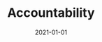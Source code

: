 ---
title: Accountability
description: Brief description of this section
cover: accountability.jpg
date: 2021-01-01
---
